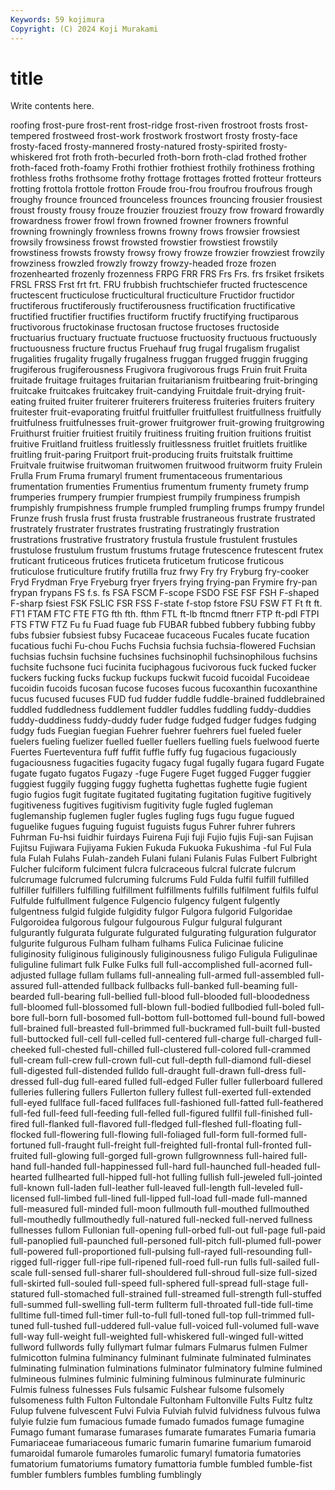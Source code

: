 ```yaml
---
Keywords: 59 kojimura
Copyright: (C) 2024 Koji Murakami
---
```


# title

Write contents here.



roofing frost-pure frost-rent frost-ridge frost-riven frostroot frosts frost-tempered
frostweed frost-work frostwork frostwort frosty frosty-face frosty-faced frosty-mannered frosty-natured frosty-spirited
frosty-whiskered frot froth froth-becurled froth-born froth-clad frothed frother froth-faced froth-foamy
Frothi frothier frothiest frothily frothiness frothing frothless froths frothsome frothy
frottage frottages frotted frotteur frotteurs frotting frottola frottole frotton Froude
frou-frou froufrou froufrous frough froughy frounce frounced frounceless frounces frouncing
frousier frousiest froust frousty frousy frouze frouzier frouziest frouzy frow
froward frowardly frowardness frower frowl frown frowned frowner frowners frownful
frowning frowningly frownless frowns frowny frows frowsier frowsiest frowsily frowsiness
frowst frowsted frowstier frowstiest frowstily frowstiness frowsts frowsty frowsy frowy
frowze frowzier frowziest frowzily frowziness frowzled frowzly frowzy frowzy-headed froze
frozen frozenhearted frozenly frozenness FRPG FRR FRS Frs Frs. frs
frsiket frsikets FRSL FRSS Frst frt frt. FRU frubbish fruchtschiefer
fructed fructescence fructescent fructiculose fructicultural fructiculture Fructidor fructidor fructiferous fructiferously
fructiferousness fructification fructificative fructified fructifier fructifies fructiform fructify fructifying fructiparous
fructivorous fructokinase fructosan fructose fructoses fructoside fructuarius fructuary fructuate fructuose
fructuosity fructuous fructuously fructuousness fructure fructus Fruehauf frug frugal frugalism
frugalist frugalities frugality frugally frugalness fruggan frugged fruggin frugging frugiferous
frugiferousness Frugivora frugivorous frugs Fruin fruit Fruita fruitade fruitage fruitages
fruitarian fruitarianism fruitbearing fruit-bringing fruitcake fruitcakes fruitcakey fruit-candying Fruitdale fruit-drying
fruit-eating fruited fruiter fruiterer fruiterers fruiteress fruiteries fruiters fruitery fruitester
fruit-evaporating fruitful fruitfuller fruitfullest fruitfullness fruitfully fruitfulness fruitfulnesses fruit-grower fruitgrower
fruit-growing fruitgrowing Fruithurst fruitier fruitiest fruitily fruitiness fruiting fruition fruitions
fruitist fruitive Fruitland fruitless fruitlessly fruitlessness fruitlet fruitlets fruitlike fruitling
fruit-paring Fruitport fruit-producing fruits fruitstalk fruittime Fruitvale fruitwise fruitwoman fruitwomen
fruitwood fruitworm fruity Frulein Frulla Frum Fruma frumaryl frument frumentaceous
frumentarious frumentation frumenties Frumentius frumentum frumenty frumety frump frumperies frumpery
frumpier frumpiest frumpily frumpiness frumpish frumpishly frumpishness frumple frumpled frumpling
frumps frumpy frundel Frunze frush frusla frust frusta frustrable frustraneous
frustrate frustrated frustrately frustrater frustrates frustrating frustratingly frustration frustrations frustrative
frustratory frustula frustule frustulent frustules frustulose frustulum frustum frustums frutage
frutescence frutescent frutex fruticant fruticeous frutices fruticeta fruticetum fruticose fruticous
fruticulose fruticulture frutify frutilla fruz frwy Fry fry Fryburg fry-cooker
Fryd Frydman Frye Fryeburg fryer fryers frying frying-pan Frymire fry-pan
frypan frypans FS f.s. fs FSA FSCM F-scope FSDO FSE
FSF FSH F-shaped F-sharp fsiest FSK FSLIC FSR FSS F-state
f-stop fstore FSU FSW FT Ft ft ft. FT1 FTAM
FTC FTE FTG fth fth. fthm FTL ft-lb ftncmd ftnerr
FTP ft-pdl FTPI FTS FTW FTZ Fu fu Fuad fuage
fub FUBAR fubbed fubbery fubbing fubby fubs fubsier fubsiest fubsy
Fucaceae fucaceous Fucales fucate fucation fucatious fuchi Fu-chou Fuchs Fuchsia
fuchsia fuchsia-flowered Fuchsian fuchsias fuchsin fuchsine fuchsines fuchsinophil fuchsinophilous fuchsins
fuchsite fuchsone fuci fucinita fuciphagous fucivorous fuck fucked fucker fuckers
fucking fucks fuckup fuckups fuckwit fucoid fucoidal Fucoideae fucoidin fucoids
fucosan fucose fucoses fucous fucoxanthin fucoxanthine fucus fucused fucuses FUD
fud fudder fuddle fuddle-brained fuddlebrained fuddled fuddledness fuddlement fuddler fuddles
fuddling fuddy-duddies fuddy-duddiness fuddy-duddy fuder fudge fudged fudger fudges fudging
fudgy fuds Fuegian fuegian Fuehrer fuehrer fuehrers fuel fueled fueler
fuelers fueling fuelizer fuelled fueller fuellers fuelling fuels fuelwood fuerte
Fuertes Fuerteventura fuff fuffit fuffle fuffy fug fugacious fugaciously fugaciousness
fugacities fugacity fugacy fugal fugally fugara fugard Fugate fugate fugato
fugatos Fugazy -fuge Fugere Fuget fugged Fugger fuggier fuggiest fuggily
fugging fuggy fughetta fughettas fughette fugie fugient fugio fugios fugit
fugitate fugitated fugitating fugitation fugitive fugitively fugitiveness fugitives fugitivism fugitivity
fugle fugled fugleman fuglemanship fuglemen fugler fugles fugling fugs fugu
fugue fugued fuguelike fugues fuguing fuguist fuguists fugus Fuhrer fuhrer
fuhrers Fuhrman Fu-hsi fuidhir fuirdays Fuirena Fuji fuji Fujio fujis
Fuji-san Fujisan Fujitsu Fujiwara Fujiyama Fukien Fukuda Fukuoka Fukushima -ful
Ful Fula fula Fulah Fulahs Fulah-zandeh Fulani fulani Fulanis Fulas
Fulbert Fulbright Fulcher fulciform fulciment fulcra fulcraceous fulcral fulcrate fulcrum
fulcrumage fulcrumed fulcruming fulcrums Fuld Fulda fulfil fulfill fulfilled fulfiller
fulfillers fulfilling fulfillment fulfillments fulfills fulfilment fulfils fulful Fulfulde fulfullment
fulgence Fulgencio fulgency fulgent fulgently fulgentness fulgid fulgide fulgidity fulgor
Fulgora fulgorid Fulgoridae Fulgoroidea fulgorous fulgour fulgourous Fulgur fulgural fulgurant
fulgurantly fulgurata fulgurate fulgurated fulgurating fulguration fulgurator fulgurite fulgurous Fulham
fulham fulhams Fulica Fulicinae fulicine fuliginosity fuliginous fuliginously fuliginousness fuligo
Fuligula Fuligulinae fuliguline fulimart fulk Fulke Fulks full full-accomplished full-acorned
full-adjusted fullage fullam fullams full-annealing full-armed full-assembled full-assured full-attended fullback
fullbacks full-banked full-beaming full-bearded full-bearing full-bellied full-blood full-blooded full-bloodedness full-bloomed
full-blossomed full-blown full-bodied fullbodied full-boled full-bore full-born full-bosomed full-bottom full-bottomed
full-bound full-bowed full-brained full-breasted full-brimmed full-buckramed full-built full-busted full-buttocked full-cell
full-celled full-centered full-charge full-charged full-cheeked full-chested full-chilled full-clustered full-colored full-crammed
full-cream full-crew full-crown full-cut full-depth full-diamond full-diesel full-digested full-distended fulldo
full-draught full-drawn full-dress full-dressed full-dug full-eared fulled full-edged Fuller fuller
fullerboard fullered fulleries fullering fullers Fullerton fullery fullest full-exerted full-extended
full-eyed fullface full-faced fullfaces full-fashioned full-fatted full-feathered full-fed full-feed full-feeding
full-felled full-figured fullfil full-finished full-fired full-flanked full-flavored full-fledged full-fleshed full-floating
full-flocked full-flowering full-flowing full-foliaged full-form full-formed full-fortuned full-fraught full-freight full-freighted
full-frontal full-fronted full-fruited full-glowing full-gorged full-grown fullgrownness full-haired full-hand full-handed
full-happinessed full-hard full-haunched full-headed full-hearted fullhearted full-hipped full-hot fulling fullish
full-jeweled full-jointed full-known full-laden full-leather full-leaved full-length full-leveled full-licensed full-limbed
full-lined full-lipped full-load full-made full-manned full-measured full-minded full-moon fullmouth full-mouthed
fullmouthed full-mouthedly fullmouthedly full-natured full-necked full-nerved fullness fullnesses fullom Fullonian
full-opening full-orbed full-out full-page full-paid full-panoplied full-paunched full-personed full-pitch full-plumed
full-power full-powered full-proportioned full-pulsing full-rayed full-resounding full-rigged full-rigger full-ripe full-ripened
full-roed full-run fulls full-sailed full-scale full-sensed full-sharer full-shouldered full-shroud full-size
full-sized full-skirted full-souled full-speed full-sphered full-spread full-stage full-statured full-stomached full-strained
full-streamed full-strength full-stuffed full-summed full-swelling full-term fullterm full-throated full-tide full-time
fulltime full-timed full-timer full-to-full full-toned full-top full-trimmed full-tuned full-tushed full-uddered
full-value full-voiced full-volumed full-wave full-way full-weight full-weighted full-whiskered full-winged full-witted
fullword fullwords fully fullymart fulmar fulmars Fulmarus fulmen Fulmer fulmicotton
fulmina fulminancy fulminant fulminate fulminated fulminates fulminating fulmination fulminations fulminator
fulminatory fulmine fulmined fulmineous fulmines fulminic fulmining fulminous fulminurate fulminuric
Fulmis fulness fulnesses Fuls fulsamic Fulshear fulsome fulsomely fulsomeness fulth
Fulton Fultondale Fultonham Fultonville Fults Fultz fultz Fulup fulvene fulvescent
Fulvi Fulvia Fulviah fulvid fulvidness fulvous fulwa fulyie fulzie fum
fumacious fumade fumado fumados fumage fumagine Fumago fumant fumarase fumarases
fumarate fumarates Fumaria fumaria Fumariaceae fumariaceous fumaric fumarin fumarine fumarium
fumaroid fumaroidal fumarole fumaroles fumarolic fumaryl fumatoria fumatories fumatorium fumatoriums
fumatory fumattoria fumble fumbled fumble-fist fumbler fumblers fumbles fumbling fumblingly
